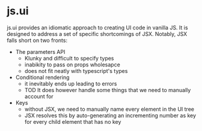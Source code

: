 # js.ui

js.ui provides an idiomatic approach to creating UI code in vanilla JS.
It is designed to address a set of specific shortcomings of JSX.
Notably, JSX falls short on two fronts:
  - The parameters API
      - Klunky and difficult to specify types
      - inabikity to pass on props wholesapce
      - does not fit neatly with typescript's types
  - Conditional rendering
      - it inevitably ends up leading to errors
      - TOD
It does however handle some things that we need to manually account for
  - Keys
     - without JSX, we need to manually name every element in the UI tree
     - JSX resolves this by auto-generating an incrementing number as key for every
         child element that has no key
